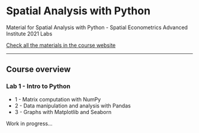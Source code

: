 # Spatial Analysis with Python

Material for Spatial Analysis with Python - Spatial Econometrics Advanced Institute 2021 Labs

[Check all the materials in the course website](https://vincnardelli.github.io/seai2021/)

---

## Course overview
### Lab 1 - Intro to Python
- 1 - Matrix computation with NumPy
- 2 - Data manipulation and analysis with Pandas
- 3 - Graphs with Matplotlib and Seaborn


Work in progress...
